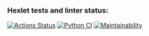 ### Hexlet tests and linter status:
[![Actions Status](https://github.com/georf1/python-project-50/workflows/hexlet-check/badge.svg)](https://github.com/georf1/python-project-50/actions)
[![Python CI](https://github.com/georf1/python-project-50/actions/workflows/pyci.yml/badge.svg)](https://github.com/georf1/python-project-50/actions/workflows/pyci.yml)
[![Maintainability](https://api.codeclimate.com/v1/badges/b76ff6c0f189a574f63d/maintainability)](https://codeclimate.com/github/georf1/python-project-50/maintainability)
